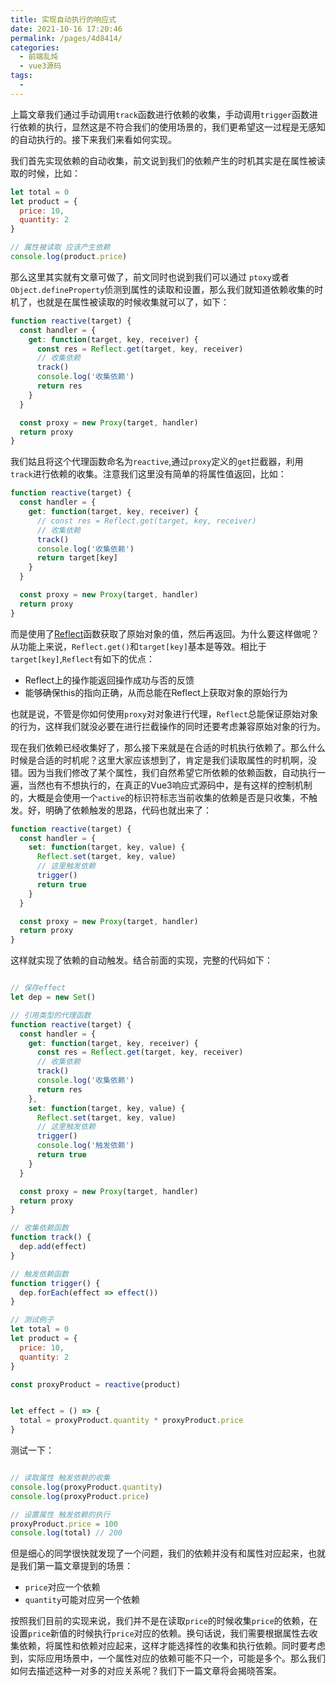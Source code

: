 ```yaml
---
title: 实现自动执行的响应式
date: 2021-10-16 17:20:46
permalink: /pages/4d8414/
categories:
  - 前端乱炖
  - vue3源码
tags:
  - 
---
```


上篇文章我们通过手动调用`track`函数进行依赖的收集，手动调用`trigger`函数进行依赖的执行，显然这是不符合我们的使用场景的，我们更希望这一过程是无感知的自动执行的。接下来我们来看如何实现。

我们首先实现依赖的自动收集，前文说到我们的依赖产生的时机其实是在属性被读取的时候，比如：

```js
let total = 0
let product = {
  price: 10,
  quantity: 2
}

// 属性被读取 应该产生依赖
console.log(product.price)
```

那么这里其实就有文章可做了，前文同时也说到我们可以通过 `ptoxy`或者`Object.defineProperty`侦测到属性的读取和设置，那么我们就知道依赖收集的时机了，也就是在属性被读取的时候收集就可以了，如下：

```js
function reactive(target) {
  const handler = {
    get: function(target, key, receiver) {
      const res = Reflect.get(target, key, receiver)
      // 收集依赖
      track()
      console.log('收集依赖')
      return res
    }
  }

  const proxy = new Proxy(target, handler)
  return proxy
}
```

我们姑且将这个代理函数命名为`reactive`,通过`proxy`定义的`get`拦截器，利用`track`进行依赖的收集。注意我们这里没有简单的将属性值返回，比如：

```js
function reactive(target) {
  const handler = {
    get: function(target, key, receiver) {
      // const res = Reflect.get(target, key, receiver)
      // 收集依赖
      track()
      console.log('收集依赖')
      return target[key]
    }
  }

  const proxy = new Proxy(target, handler)
  return proxy
}

```
而是使用了[Reflect](https://developer.mozilla.org/zh-CN/docs/Web/JavaScript/Reference/Global_Objects/Reflect)函数获取了原始对象的值，然后再返回。为什么要这样做呢？从功能上来说，`Reflect.get()`和`target[key]`基本是等效。相比于`target[key]`,`Reflect`有如下的优点：

- Reflect上的操作能返回操作成功与否的反馈
- 能够确保this的指向正确，从而总能在Reflect上获取对象的原始行为

也就是说，不管是你如何使用`proxy`对对象进行代理，`Reflect`总能保证原始对象的行为，这样我们就没必要在进行拦截操作的同时还要考虑兼容原始对象的行为。

现在我们依赖已经收集好了，那么接下来就是在合适的时机执行依赖了。那么什么时候是合适的时机呢？这里大家应该想到了，肯定是我们读取属性的时机啊，没错。因为当我们修改了某个属性，我们自然希望它所依赖的依赖函数，自动执行一遍，当然也有不想执行的，在真正的Vue3响应式源码中，是有这样的控制机制的，大概是会使用一个`active`的标识符标志当前收集的依赖是否是只收集，不触发。好，明确了依赖触发的思路，代码也就出来了：

```js
function reactive(target) {
  const handler = {
    set: function(target, key, value) {
      Reflect.set(target, key, value)
      // 这里触发依赖
      trigger()
      return true
    }
  }

  const proxy = new Proxy(target, handler)
  return proxy
}
```

这样就实现了依赖的自动触发。结合前面的实现，完整的代码如下：

```js

// 保存effect
let dep = new Set()

// 引用类型的代理函数
function reactive(target) {
  const handler = {
    get: function(target, key, receiver) {
      const res = Reflect.get(target, key, receiver)
      // 收集依赖
      track()
      console.log('收集依赖')
      return res
    },
    set: function(target, key, value) {
      Reflect.set(target, key, value)
      // 这里触发依赖
      trigger()
      console.log('触发依赖')
      return true
    }
  }

  const proxy = new Proxy(target, handler)
  return proxy
}

// 收集依赖函数
function track() {
  dep.add(effect)
}

// 触发依赖函数
function trigger() {
  dep.forEach(effect => effect())
}

// 测试例子
let total = 0
let product = {
  price: 10,
  quantity: 2
}

const proxyProduct = reactive(product)


let effect = () => {
  total = proxyProduct.quantity * proxyProduct.price
}
```

测试一下：

```js

// 读取属性 触发依赖的收集
console.log(proxyProduct.quantity)
console.log(proxyProduct.price)

// 设置属性 触发依赖的执行
proxyProduct.price = 100
console.log(total) // 200

```

但是细心的同学很快就发现了一个问题，我们的依赖并没有和属性对应起来，也就是我们第一篇文章提到的场景：

- `price`对应一个依赖
- `quantity`可能对应另一个依赖

按照我们目前的实现来说，我们并不是在读取`price`的时候收集`price`的依赖，在设置`price`新值的时候执行`price`对应的依赖。换句话说，我们需要根据属性去收集依赖，将属性和依赖对应起来，这样才能选择性的收集和执行依赖。同时要考虑到，实际应用场景中，一个属性对应的依赖可能不只一个，可能是多个。那么我们如何去描述这种一对多的对应关系呢？我们下一篇文章将会揭晓答案。
